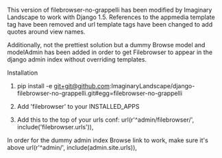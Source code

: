 This version of filebrowser-no-grappelli has been modified by Imaginary Landscape to work with Django 1.5. References to the appmedia template tag have been removed and url template tags have been changed to add quotes around view names. 

Additionally, not the prettiest solution but a dummy Browse model and modelAdmin has been added in order to get Filebrowser to appear in the django admin index without overriding templates.


Installation

1. pip install -e git+git@github.com:ImaginaryLandscape/django-filebrowser-no-grappelli.git#egg=filebrowser-no-grappelli

2. Add 'filebrowser' to your INSTALLED_APPS

3. Add this to the top of your urls conf:
url(r'^admin/filebrowser/', include('filebrowser.urls')), 

In order for the dummy admin index Browse link to work, make sure it's above 
url(r'^admin/', include(admin.site.urls)),
